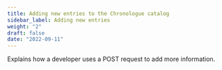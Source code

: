 ```yaml
---
title: Adding new entries to the Chronologue catalog
sidebar_label: Adding new entries
weight: "2"
draft: false
date: "2022-09-11"
---
```


Explains how a developer uses a POST request to add more information.